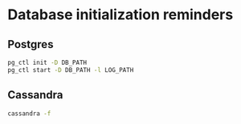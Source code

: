 # Database initialization reminders

## Postgres
```bash
pg_ctl init -D DB_PATH
pg_ctl start -D DB_PATH -l LOG_PATH
```

## Cassandra
```bash
cassandra -f
```
